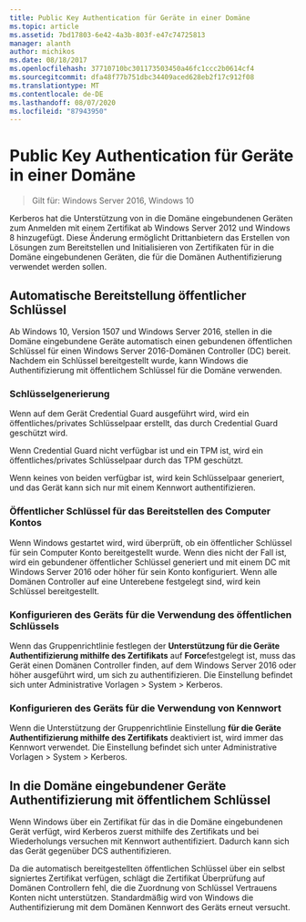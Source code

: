 ```yaml
---
title: Public Key Authentication für Geräte in einer Domäne
ms.topic: article
ms.assetid: 7bd17803-6e42-4a3b-803f-e47c74725813
manager: alanth
author: michikos
ms.date: 08/18/2017
ms.openlocfilehash: 37710710bc301173503450a46fc1ccc2b0614cf4
ms.sourcegitcommit: dfa48f77b751dbc34409aced628eb2f17c912f08
ms.translationtype: MT
ms.contentlocale: de-DE
ms.lasthandoff: 08/07/2020
ms.locfileid: "87943950"
---
```

# <a name="domain-joined-device-public-key-authentication"></a>Public Key Authentication für Geräte in einer Domäne

>Gilt für: Windows Server 2016, Windows 10

Kerberos hat die Unterstützung von in die Domäne eingebundenen Geräten zum Anmelden mit einem Zertifikat ab Windows Server 2012 und Windows 8 hinzugefügt. Diese Änderung ermöglicht Drittanbietern das Erstellen von Lösungen zum Bereitstellen und Initialisieren von Zertifikaten für in die Domäne eingebundenen Geräten, die für die Domänen Authentifizierung verwendet werden sollen.

## <a name="automatic-public-key-provisioning"></a>Automatische Bereitstellung öffentlicher Schlüssel

Ab Windows 10, Version 1507 und Windows Server 2016, stellen in die Domäne eingebundene Geräte automatisch einen gebundenen öffentlichen Schlüssel für einen Windows Server 2016-Domänen Controller (DC) bereit. Nachdem ein Schlüssel bereitgestellt wurde, kann Windows die Authentifizierung mit öffentlichem Schlüssel für die Domäne verwenden.

### <a name="key-generation"></a>Schlüsselgenerierung
Wenn auf dem Gerät Credential Guard ausgeführt wird, wird ein öffentliches/privates Schlüsselpaar erstellt, das durch Credential Guard geschützt wird.

Wenn Credential Guard nicht verfügbar ist und ein TPM ist, wird ein öffentliches/privates Schlüsselpaar durch das TPM geschützt.

Wenn keines von beiden verfügbar ist, wird kein Schlüsselpaar generiert, und das Gerät kann sich nur mit einem Kennwort authentifizieren.

### <a name="provisioning-computer-account-public-key"></a>Öffentlicher Schlüssel für das Bereitstellen des Computer Kontos
Wenn Windows gestartet wird, wird überprüft, ob ein öffentlicher Schlüssel für sein Computer Konto bereitgestellt wurde. Wenn dies nicht der Fall ist, wird ein gebundener öffentlicher Schlüssel generiert und mit einem DC mit Windows Server 2016 oder höher für sein Konto konfiguriert. Wenn alle Domänen Controller auf eine Unterebene festgelegt sind, wird kein Schlüssel bereitgestellt.

### <a name="configuring-device-to-only-use-public-key"></a>Konfigurieren des Geräts für die Verwendung des öffentlichen Schlüssels
Wenn das Gruppenrichtlinie festlegen der **Unterstützung für die Geräte Authentifizierung mithilfe des Zertifikats** auf **Force**festgelegt ist, muss das Gerät einen Domänen Controller finden, auf dem Windows Server 2016 oder höher ausgeführt wird, um sich zu authentifizieren. Die Einstellung befindet sich unter Administrative Vorlagen > System > Kerberos.

### <a name="configuring-device-to-only-use-password"></a>Konfigurieren des Geräts für die Verwendung von Kennwort
Wenn die Unterstützung der Gruppenrichtlinie Einstellung **für die Geräte Authentifizierung mithilfe des Zertifikats** deaktiviert ist, wird immer das Kennwort verwendet. Die Einstellung befindet sich unter Administrative Vorlagen > System > Kerberos.

## <a name="domain-joined-device-authentication-using-public-key"></a>In die Domäne eingebundener Geräte Authentifizierung mit öffentlichem Schlüssel
Wenn Windows über ein Zertifikat für das in die Domäne eingebundenen Gerät verfügt, wird Kerberos zuerst mithilfe des Zertifikats und bei Wiederholungs versuchen mit Kennwort authentifiziert. Dadurch kann sich das Gerät gegenüber DCS authentifizieren.

Da die automatisch bereitgestellten öffentlichen Schlüssel über ein selbst signiertes Zertifikat verfügen, schlägt die Zertifikat Überprüfung auf Domänen Controllern fehl, die die Zuordnung von Schlüssel Vertrauens Konten nicht unterstützen. Standardmäßig wird von Windows die Authentifizierung mit dem Domänen Kennwort des Geräts erneut versucht.


